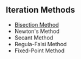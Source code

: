 ## Iteration Methods
* [Bisection Method](https://github.com/ergenekonyigit/Numerical-Analysis-Examples/01%20Equation%20Solutions/1.1%20Iteration%20Methods/Bisection%20Method/README.md)
* Newton's Method
* Secant Method
* Regula-Falsi Method
* Fixed-Point Method
 
